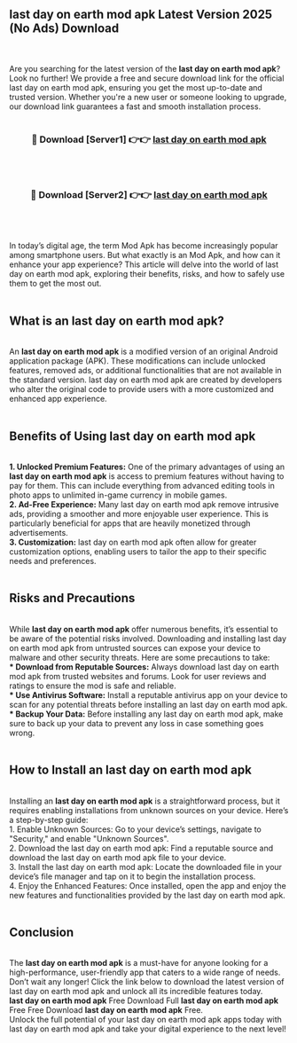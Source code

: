 ## last day on earth mod apk Latest Version 2025 (No Ads) Download
<br><br>
Are you searching for the latest version of the <strong>last day on earth mod apk</strong>? Look no further! We provide a free and secure download link for the official last day on earth mod apk, ensuring you get the most up-to-date and trusted version. Whether you're a new user or someone looking to upgrade, our download link guarantees a fast and smooth installation process.
<br>
<br>
<div align="center">
<h3>🔴 Download [Server1] 👉👉 <a href="https://modyolo.store/last_day_on_earth_mod_apk">last day on earth mod apk</a></h3><br>
<br>
<h3>🔴 Download [Server2] 👉👉 <a href="https://modyolo.store/last_day_on_earth_mod_apk">last day on earth mod apk</a></h3><br>
</div>
<br>
<br>
In today’s digital age, the term Mod Apk has become increasingly popular among smartphone users. But what exactly is an Mod Apk, and how can it enhance your app experience? This article will delve into the world of last day on earth mod apk, exploring their benefits, risks, and how to safely use them to get the most out.
<br>
<br>
<h2>What is an last day on earth mod apk?</h2>
<br>
An <strong>last day on earth mod apk</strong> is a modified version of an original Android application package (APK). These modifications can include unlocked features, removed ads, or additional functionalities that are not available in the standard version. last day on earth mod apk are created by developers who alter the original code to provide users with a more customized and enhanced app experience.
<br>
<br>
<h2>Benefits of Using last day on earth mod apk</h2>
<br>
<strong> 1. Unlocked Premium Features:</strong> One of the primary advantages of using an <strong>last day on earth mod apk</strong> is access to premium features without having to pay for them. This can include everything from advanced editing tools in photo apps to unlimited in-game currency in mobile games.
<br>
<strong> 2. Ad-Free Experience:</strong> Many last day on earth mod apk remove intrusive ads, providing a smoother and more enjoyable user experience. This is particularly beneficial for apps that are heavily monetized through advertisements.
<br>
<strong> 3. Customization:</strong> last day on earth mod apk often allow for greater customization options, enabling users to tailor the app to their specific needs and preferences.
<br>
<br>
<h2>Risks and Precautions</h2>
<br>
While <strong>last day on earth mod apk</strong> offer numerous benefits, it’s essential to be aware of the potential risks involved. Downloading and installing last day on earth mod apk from untrusted sources can expose your device to malware and other security threats. Here are some precautions to take:
<br>
<strong> * Download from Reputable Sources:</strong> Always download last day on earth mod apk from trusted websites and forums. Look for user reviews and ratings to ensure the mod is safe and reliable.
<br>
<strong> * Use Antivirus Software:</strong> Install a reputable antivirus app on your device to scan for any potential threats before installing an last day on earth mod apk.
<br>
<strong> * Backup Your Data:</strong> Before installing any last day on earth mod apk, make sure to back up your data to prevent any loss in case something goes wrong.
<br>
<br>
<h2>How to Install an last day on earth mod apk</h2>
<br>
Installing an <strong>last day on earth mod apk</strong> is a straightforward process, but it requires enabling installations from unknown sources on your device. Here’s a step-by-step guide:
<br>
 1. Enable Unknown Sources: Go to your device’s settings, navigate to "Security," and enable "Unknown Sources".
<br>
 2. Download the last day on earth mod apk: Find a reputable source and download the last day on earth mod apk file to your device.
<br>
 3. Install the last day on earth mod apk: Locate the downloaded file in your device’s file manager and tap on it to begin the installation process.
<br>
 4. Enjoy the Enhanced Features: Once installed, open the app and enjoy the new features and functionalities provided by the last day on earth mod apk.
<br>
<br>
<h2><strong>Conclusion</strong></h2>
<br>
The <strong>last day on earth mod apk</strong> is a must-have for anyone looking for a high-performance, user-friendly app that caters to a wide range of needs. Don’t wait any longer! Click the link below to download the latest version of last day on earth mod apk and unlock all its incredible features today.
<br>
<strong>last day on earth mod apk</strong> Free Download Full <strong>last day on earth mod apk</strong> Free Free Download <strong>last day on earth mod apk</strong> Free.
<br>
Unlock the full potential of your last day on earth mod apk apps today with last day on earth mod apk and take your digital experience to the next level!

